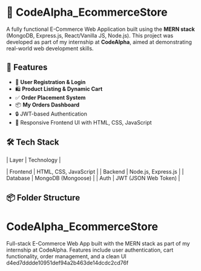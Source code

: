 
# 🛒 CodeAlpha_EcommerceStore

A fully functional E-Commerce Web Application built using the **MERN stack** (MongoDB, Express.js, React/Vanilla JS, Node.js). This project was developed as part of my internship at **CodeAlpha**, aimed at demonstrating real-world web development skills.



## 🚀 Features

- 🧾 **User Registration & Login**
- 🛍️ **Product Listing & Dynamic Cart**
- ✅ **Order Placement System**
- 📦 **My Orders Dashboard**
- 🔒 JWT-based Authentication
- 🎨 Responsive Frontend UI with HTML, CSS, JavaScript



## 🛠️ Tech Stack

| Layer      | Technology         |

| Frontend   | HTML, CSS, JavaScript |
| Backend    | Node.js, Express.js |
| Database   | MongoDB (Mongoose)  |
| Auth       | JWT (JSON Web Token) |



## 📦 Folder Structure


# CodeAlpha_EcommerceStore
Full-stack E-Commerce Web App built with the MERN stack as part of my internship at CodeAlpha. Features include user authentication, cart functionality, order management, and a clean UI
 d4ed7dddde10951def94a2b463de14dcdc2cd76f
